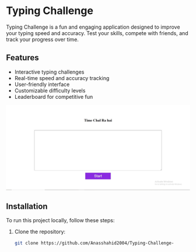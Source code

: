 # Typing Challenge

Typing Challenge is a fun and engaging application designed to improve your typing speed and accuracy. Test your skills, compete with friends, and track your progress over time.

## Features

- Interactive typing challenges
- Real-time speed and accuracy tracking
- User-friendly interface
- Customizable difficulty levels
- Leaderboard for competitive fun

<!-- ## Screenshots -->
![alt text](<Screenshot 2025-01-21 004328.jpg>)

## Installation
To run this project locally, follow these steps:

1. Clone the repository:
   ```bash
   git clone https://github.com/Anasshahid2004/Typing-Challenge-
